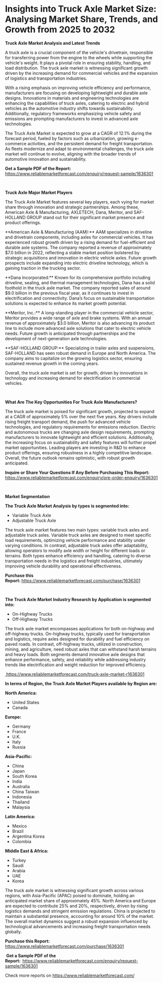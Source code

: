 <p><h1>Insights into Truck Axle Market Size: Analysing Market Share, Trends, and Growth from 2025 to 2032</h1></p><p><strong>Truck Axle Market Analysis and Latest Trends</strong></p>
<p><p>A truck axle is a crucial component of the vehicle's drivetrain, responsible for transferring power from the engine to the wheels while supporting the vehicle's weight. It plays a pivotal role in ensuring stability, handling, and load distribution. The truck axle market is witnessing significant growth driven by the increasing demand for commercial vehicles and the expansion of logistics and transportation industries. </p><p>With a rising emphasis on improving vehicle efficiency and performance, manufacturers are focusing on developing lightweight and durable axle designs. Innovations in materials and engineering technologies are enhancing the capabilities of truck axles, catering to electric and hybrid vehicles as the automotive industry shifts towards sustainability. Additionally, regulatory frameworks emphasizing vehicle safety and emissions are prompting manufacturers to invest in advanced axle technologies. </p><p>The Truck Axle Market is expected to grow at a CAGR of 12.1% during the forecast period, fueled by factors such as urbanization, growing e-commerce activities, and the persistent demand for freight transportation. As fleets modernize and adapt to environmental challenges, the truck axle market will continue to evolve, aligning with the broader trends of automotive innovation and sustainability.</p></p>
<p><strong>Get a Sample PDF of the Report:&nbsp;</strong> <a href="https://www.reliablemarketforecast.com/enquiry/request-sample/1636301?utm_campaign=3574&utm_medium=2&utm_source=Github&utm_content=ia&utm_term=08042025&utm_id=truck-axle">https://www.reliablemarketforecast.com/enquiry/request-sample/1636301</a></p>
<p>&nbsp;</p>
<p><strong>Truck Axle Major Market Players</strong></p>
<p><p>The Truck Axle Market features several key players, each vying for market share through innovation and strategic partnerships. Among these, American Axle & Manufacturing, AXLETECH, Dana, Meritor, and SAF-HOLLAND GROUP stand out for their significant market presence and product offerings.</p><p>**American Axle & Manufacturing (AAM):** AAM specializes in driveline and drivetrain components, including axles for commercial vehicles. It has experienced robust growth driven by a rising demand for fuel-efficient and durable axle systems. The company reported a revenue of approximately $7.0 billion in 2022, reflecting a stable market position bolstered by strategic acquisitions and innovation in electric vehicle axles. Future growth prospects include expanding into electric driveline technology, which is gaining traction in the trucking sector.</p><p>**Dana Incorporated:** Known for its comprehensive portfolio including driveline, sealing, and thermal management technologies, Dana has a solid foothold in the truck axle market. The company reported sales of around $9.0 billion in the previous fiscal year, as it continues to invest in electrification and connectivity. Dana’s focus on sustainable transportation solutions is expected to enhance its market growth potential.</p><p>**Meritor, Inc.:** A long-standing player in the commercial vehicle sector, Meritor provides a wide range of axle and brake systems. With an annual revenue of approximately $3.0 billion, Meritor is also advancing its product line to include more advanced axle solutions that cater to electric vehicle needs. Future growth is anticipated through partnerships and the development of next-generation axle technologies.</p><p>**SAF-HOLLAND GROUP:** Specializing in trailer axles and suspensions, SAF-HOLLAND has seen robust demand in Europe and North America. The company aims to capitalize on the growing logistics sector, ensuring sustained revenue growth in the coming years.</p><p>Overall, the truck axle market is set for growth, driven by innovations in technology and increasing demand for electrification in commercial vehicles.</p></p>
<p>&nbsp;</p>
<p><strong>What Are The Key Opportunities For Truck Axle Manufacturers?</strong></p>
<p><p>The truck axle market is poised for significant growth, projected to expand at a CAGR of approximately 5% over the next five years. Key drivers include rising freight transport demand, the push for advanced vehicle technologies, and regulatory requirements for emissions reduction. Electric and autonomous trucks are changing axle design requirements, prompting manufacturers to innovate lightweight and efficient solutions. Additionally, the increasing focus on sustainability and safety features will further propel market opportunities. Leading players are investing in R&D to enhance product offerings, ensuring robustness in a highly competitive landscape. Overall, the future outlook remains optimistic, with robust growth anticipated.</p></p>
<p><strong>Inquire or Share Your Questions If Any Before Purchasing This Report:</strong> <a href="https://www.reliablemarketforecast.com/enquiry/pre-order-enquiry/1636301?utm_campaign=3574&utm_medium=2&utm_source=Github&utm_content=ia&utm_term=08042025&utm_id=truck-axle">https://www.reliablemarketforecast.com/enquiry/pre-order-enquiry/1636301</a></p>
<p>&nbsp;</p>
<p><strong>Market Segmentation</strong></p>
<p><strong>The Truck Axle Market Analysis by types is segmented into:</strong></p>
<p><ul><li>Variable Truck Axle</li><li>Adjustable Truck Axle</li></ul></p>
<p><p>The truck axle market features two main types: variable truck axles and adjustable truck axles. Variable truck axles are designed to meet specific load requirements, optimizing vehicle performance and stability under varying conditions. In contrast, adjustable truck axles offer adaptability, allowing operators to modify axle width or height for different loads or terrains. Both types enhance efficiency and handling, catering to diverse transportation needs in the logistics and freight industries, ultimately improving vehicle durability and operational effectiveness.</p></p>
<p><strong>Purchase this Report:&nbsp;</strong><a href="https://www.reliablemarketforecast.com/purchase/1636301?utm_campaign=3574&utm_medium=2&utm_source=Github&utm_content=ia&utm_term=08042025&utm_id=truck-axle">https://www.reliablemarketforecast.com/purchase/1636301</a></p>
<p>&nbsp;</p>
<p><strong>The Truck Axle Market Industry Research by Application is segmented into:</strong></p>
<p><ul><li>On-Highway Trucks</li><li>Off-Highway Trucks</li></ul></p>
<p><p>The truck axle market encompasses applications for both on-highway and off-highway trucks. On-highway trucks, typically used for transportation and logistics, require axles designed for durability and fuel efficiency on paved roads. In contrast, off-highway trucks, utilized in construction, mining, and agriculture, need robust axles that can withstand harsh terrains and heavy loads. Both segments demand innovative axle designs that enhance performance, safety, and reliability while addressing industry trends like electrification and weight reduction for improved efficiency.</p></p>
<p><a href="https://www.reliablemarketforecast.com/truck-axle-market-r1636301?utm_campaign=3574&utm_medium=2&utm_source=Github&utm_content=ia&utm_term=08042025&utm_id=truck-axle">&nbsp;https://www.reliablemarketforecast.com/truck-axle-market-r1636301</a></p>
<p><strong>In terms of Region, the Truck Axle Market Players available by Region are:</strong></p>
<p>
    <p> <strong> North America: </strong>
        <ul>
            <li>United States</li>
            <li>Canada</li>
        </ul>
        </p> 
    <p> <strong> Europe: </strong>
        <ul>
            <li>Germany</li>
            <li>France</li>
            <li>U.K.</li>
            <li>Italy</li>
            <li>Russia</li>
        </ul>
        </p> 
    <p> <strong> Asia-Pacific: </strong>
        <ul>
            <li>China</li>
            <li>Japan</li>
            <li>South Korea</li>
            <li>India</li>
            <li>Australia</li>
            <li>China Taiwan</li>
            <li>Indonesia</li>
            <li>Thailand</li>
            <li>Malaysia</li>
        </ul>
        </p> 
    <p> <strong> Latin America: </strong>
        <ul>
            <li>Mexico</li>
            <li>Brazil</li>
            <li>Argentina Korea</li>
            <li>Colombia</li>
        </ul>
        </p> 
    <p> <strong> Middle East & Africa: </strong>
        <ul>
            <li>Turkey</li>
            <li>Saudi</li>
            <li>Arabia</li>
            <li>UAE</li>
            <li>Korea</li>
        </ul>
    </p>
    </p>
<p><p>The truck axle market is witnessing significant growth across various regions, with Asia-Pacific (APAC) poised to dominate, holding an anticipated market share of approximately 45%. North America and Europe are expected to contribute 25% and 20%, respectively, driven by rising logistics demands and stringent emission regulations. China is projected to maintain a substantial presence, accounting for around 10% of the market. The overall market dynamics suggest a robust expansion influenced by technological advancements and increasing freight transportation needs globally.</p></p>
<p><strong>Purchase this Report: </strong><a href="https://www.reliablemarketforecast.com/purchase/1636301?utm_campaign=3574&utm_medium=2&utm_source=Github&utm_content=ia&utm_term=08042025&utm_id=truck-axle">https://www.reliablemarketforecast.com/purchase/1636301</a></p>
<p>&nbsp;<strong>Get a Sample PDF of the Report:&nbsp;&nbsp;</strong><a href="https://www.reliablemarketforecast.com/enquiry/request-sample/1636301?utm_campaign=3574&utm_medium=2&utm_source=Github&utm_content=ia&utm_term=08042025&utm_id=truck-axle">https://www.reliablemarketforecast.com/enquiry/request-sample/1636301</a></p>
<p><strong></strong></p>
<p>Check more reports on <a href="https://www.reliablemarketforecast.com/?utm_campaign=3574&utm_medium=2&utm_source=Github&utm_content=ia&utm_term=08042025&utm_id=truck-axle">https://www.reliablemarketforecast.com/</a></p>